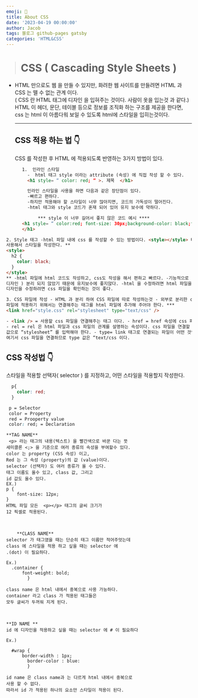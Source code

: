 ```yaml
---
emoji: 💫
title: About CSS
date: '2023-04-19 00:00:00'
author: Jacob
tags: 블로그 github-pages gatsby
categories: 'HTML&CSS'
---
```


> # CSS ( Cascading Style Sheets )

- HTML 만으로도 웹 을 만들 수 있지만, 화려한 웹 사이트를 만들려면 HTML 과 CSS 는 뗄 수 없는 관계 이다.
  <br/>
  ( CSS 란 HTML 태그에 디자인 을 입혀주는 것이다. 사람이 옷을 입는것 과 같다.)</br>
  HTML 이 헤더, 문단, 테이블 등으로 정보를 조직화 하는 구조를 제공을 한다면, css 는 html 이 아름다워 보일 수 있도록 html에 스타일을 입히는것이다.<br/>

  ***

  ## CSS 적용 하는 법 👇

  CSS 를 작성한 후 HTML 에 적용되도록 반영하는 3가지 방법이 있다.

```html
      1.  인라인 스타일
		-  html 태그 style 이라는 attribute (속성) 에 직접 작성 할 수 있다.
		<h1 style= “ color: red; “ >. 제목  </h1>

		인라인 스타일을 사용을 하면 다음과 같은 장단점이 있다.
		-빠르고 편하다.
		-하지만 적용해야 할 스타일이 너무 많아지면, 코드의 가독성이 떨어진다.
		-html 태그와 style 코드가 혼재 되어 있어 유지 보수에 약하다.

    		*** style 이 너무 길어서 좋지 않은 코드 예시 ****
	  <h1 style= “ color:red; font-size: 30px;background-color: black;font-weight:bold;“ >
      </h1>
```

```html
2. Style 태그 -html 파일 내에 css 를 작성할 수 있는 방법이다. <style></style> 태그 사이에 CSS 문법을
사용해서 스타일을 작성한다. **
<style>
  h2 {
    color: black;
  }
</style>
** -html 파일에 html 코드도 작성하고, css도 작성을 해서 편하고 빠르다. -기능적으로 (html 구조와
디자인 ) 분리 되지 않았기 때문에 유지보수에 좋지않다. -html 을 수정하려면 html 파일을 확인하고,
디자인을 수정하려면 css 파일을 확인하는 것이 좋다.
```

```html
3. CSS 파일에 작성 - HTML 과 분리 하여 CSS 파일에 따로 작성하는것 - 외부로 분리한 css 파일을 html
파일에 적용하기 위해서는 연결해주는 태그를 html 파일에 추가해 주어야 한다. ***
<link href="style.css" rel="stylesheet" type="text/css" />

- <link /> = 사용할 css 파일을 연결해주는 태그 이다. - href = href 속성에 css 파일 경로를 작성한다.
- rel = rel 은 html 파일과 css 파일의 관계를 설명하는 속성이다. css 파일을 연결할 때는 항상 그
값으로 “stylesheet” 를 입력해야 한다. - type= link 태그로 연결되는 파일이 어떤 것인지 알려준다.
여기서 css 파일을 연결하므로 type 값은 “text/css 이다.
```

## CSS 작성법 👇

스타일을 적용할 선택자( selector ) 를 지정하고, 어떤 스타일을 적용할지 작성한다.

```css
  p{
    color: red;
  }

 p = Selector
 color = Property
 red = Prooperty value
 color: red; = Declaration
```

    **TAG NAME**
     <p> 라는 태그의 내용(텍스트) 을 빨간색으로 바꾼 다는 뜻
    세미콜론 <;> 을 기준으로 여러 종류의 속성을 부여할수 있다.
    color 는 property (CSS 속성) 이고,
    Red 는 그 속성 (property)의 값 (value)이다.
    selector (선택자) 도 여러 종류가 올 수 있다.
    태그 이름도 올수 있고, class 값, 그리고
    id 값도 올수 있다.
    EX.)
    p {
    	font-size: 12px;
    }
    HTML 파일 모든  <p></p> 태그의 글씨 크기가
    12 픽셀로 적용된다.

<br/>
    
        **CLASS NAME**
    selector 가 태그였을 때는 단순히 태그 이름만 적어주엇는데
    class 에 스타일을 적용 하고 싶을 때는 selector 에 
    .(dot) 이 필요하다.

    Ex.)
      .container {
          font-weight: bold;
            }

    class name 은 html 내에서 중복으로 사용 가능하다.
    container 라고 class 가 적용된 태그들은
    모두 글씨가 두꺼워 지게 된다.

<br/>

    **ID NAME **
    id 에 디자인을 적용하고 싶을 때는 selector 에 # 이 필요하다

    Ex.)
      
      #wrap {
          border-width : 1px;
            border-color : blue:
            }
            
    id name 은 class name과 는 다르게 html 내에서 중복으로 
    사용 할 수 없다.
    따라서 id 가 적용된 하나의 요소만 스타일이 적용이 된다.
